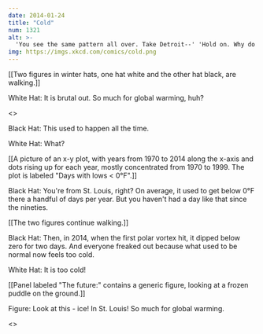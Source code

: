 ```yaml
---
date: 2014-01-24
title: "Cold"
num: 1321
alt: >-
  'You see the same pattern all over. Take Detroit--' 'Hold on. Why do you know all these statistics offhand?' 'Oh, um, no idea. I definitely spend my evenings hanging out with friends, and not curating a REALLY NEAT database of temperature statistics. Because, pshh, who would want to do that, right? Also, snowfall records.'
img: https://imgs.xkcd.com/comics/cold.png
---
```

[[Two figures in winter hats, one hat white and the other hat black, are walking.]]

White Hat: It is brutal out. So much for global warming, huh?

<<Black Hat sighs>>

Black Hat: This used to happen all the time.

White Hat: What?

[[A picture of an x-y plot, with years from 1970 to 2014 along the x-axis and dots rising up for each year, mostly concentrated from 1970 to 1999. The plot is labeled "Days with lows < 0°F".]]

Black Hat: You're from St. Louis, right? On average, it used to get below 0°F there a handful of days per year. But you haven't had a day like that since the nineties.

[[The two figures continue walking.]]

Black Hat: Then, in 2014, when the first polar vortex hit, it dipped below zero for two days. And everyone freaked out because what used to be normal now feels too cold.

White Hat: It is too cold!

[[Panel labeled "The future:" contains a generic figure, looking at a frozen puddle on the ground.]]

Figure: Look at this - ice! In St. Louis! So much for global warming.

<<off-panel sigh>>

